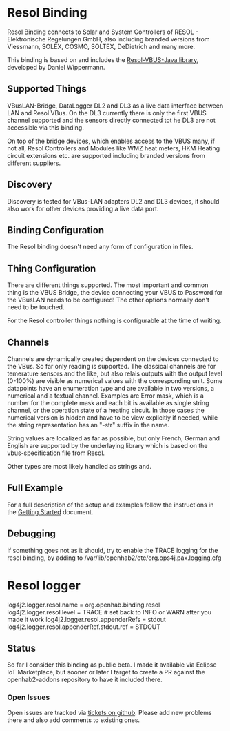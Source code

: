 # Resol Binding

Resol Binding connects to Solar and System Controllers of RESOL - Elektronische Regelungen GmbH, also including branded versions from Viessmann, SOLEX, COSMO, SOLTEX, DeDietrich and many more.

This binding is based on and includes the [Resol-VBUS-Java library](https://github.com/danielwippermann/resol-vbus-java), developed by Daniel Wippermann.

## Supported Things

VBusLAN-Bridge, DataLogger DL2 and DL3 as a live data interface between LAN and Resol VBus. On the DL3 currently there is only the first VBUS channel supported and the sensors directly connected tot he DL3 are not accessible via this binding.

On top of the bridge devices, which enables access to the VBUS many, if not all, Resol Controllers and Modules like WMZ heat meters, HKM Heating circuit extensions etc. are supported including branded versions from different suppliers.

## Discovery

Discovery is tested for VBus-LAN adapters DL2 and DL3 devices, it should also work for other devices providing a live data port.

## Binding Configuration

The Resol binding doesn't need any form of configuration in files.

## Thing Configuration

There are different things supported. The most important and common thing is the VBUS Bridge, the device connecting your VBUS to 
Password for the VBusLAN needs to be configured! The other options normally don't need to be touched.

For the Resol controller things nothing is configurable at the time of writing.

## Channels

Channels are dynamically created dependent on the devices connected to the VBus. So far only reading is supported. The classical channels are for temerature sensors and the like, but also relais outputs with the output level (0-100%) are visible as numerical values with the corresponding unit. Some datapoints have an enumeration type and are available in two versions, a numerical and a textual channel. Examples are Error mask, which is a number for the complete mask and each bit is available as single string channel, or the operation state of a heating circuit. In those cases the numerical version is hidden and have to be view explicitly if needed, while the string representation has an "-str" suffix in the name.

String values are localized as far as possible, but only French, German and English are supported by the underlaying library which is based on the vbus-specification file from Resol.

Other types are most likely handled as strings and.

## Full Example

For a full description of the setup and examples follow the instructions in the [Getting Started](doc/GETTING_STARTED.md) document.

## Debugging

If something goes not as it should, try to enable the TRACE logging for the resol binding, by adding to /var/lib/openhab2/etc/org.ops4j.pax.logging.cfg

 # Resol logger
 log4j2.logger.resol.name = org.openhab.binding.resol
 log4j2.logger.resol.level = TRACE # set back to INFO or WARN after you made it work
 log4j2.logger.resol.appenderRefs = stdout
 log4j2.logger.resol.appenderRef.stdout.ref = STDOUT


## Status
So far I consider this binding as public beta. I made it available via Eclipse IoT Marketplace, but sooner or later I target to create a PR against the openhab2-addons repository to have it included there.

### Open Issues

Open issues are tracked via [tickets on github](https://github.com/ramack/openhab2-addons/issues). Please add new problems there and also add comments to existing ones.
